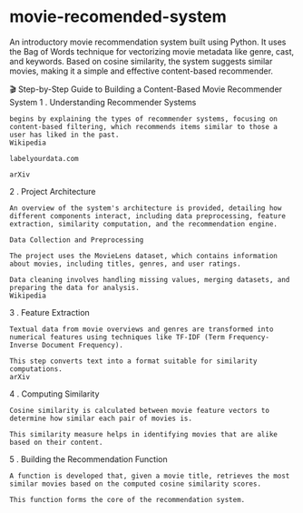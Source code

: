# movie-recomended-system
An introductory movie recommendation system built using Python. It uses the Bag of Words technique for vectorizing movie metadata like genre, cast, and keywords. Based on cosine similarity, the system suggests similar movies, making it a simple and effective content-based recommender.





🎬 Step-by-Step Guide to Building a Content-Based Movie Recommender System
1 . Understanding Recommender Systems

    begins by explaining the types of recommender systems, focusing on content-based filtering, which recommends items similar to those a user has liked in the past.
    Wikipedia

    labelyourdata.com

    arXiv


2 . Project Architecture

    An overview of the system's architecture is provided, detailing how different components interact, including data preprocessing, feature extraction, similarity computation, and the recommendation engine.

    Data Collection and Preprocessing

    The project uses the MovieLens dataset, which contains information about movies, including titles, genres, and user ratings.

    Data cleaning involves handling missing values, merging datasets, and preparing the data for analysis.
    Wikipedia

3 . Feature Extraction

    Textual data from movie overviews and genres are transformed into numerical features using techniques like TF-IDF (Term Frequency-Inverse Document Frequency).
    
    This step converts text into a format suitable for similarity computations.
    arXiv



4 . Computing Similarity
    
    Cosine similarity is calculated between movie feature vectors to determine how similar each pair of movies is.
    
    This similarity measure helps in identifying movies that are alike based on their content.

5 . Building the Recommendation Function

    A function is developed that, given a movie title, retrieves the most similar movies based on the computed cosine similarity scores.
    
    This function forms the core of the recommendation system.


